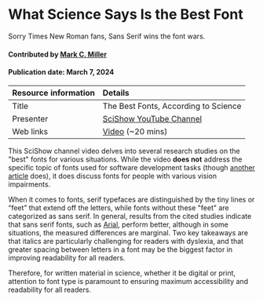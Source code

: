 # What Science Says Is the Best Font
<!--deck text start-->
Sorry Times New Roman fans, Sans Serif wins the font wars.
<!--deck text end-->

#### Contributed by [Mark C. Miller](https://github.com/markcmiller86 "Mark C. Miller GitHub Profile")
#### Publication date: March 7, 2024

Resource information | Details 
:--- | :--- 
Title | The Best Fonts, According to Science
Presenter | [SciShow YouTube Channel](https://www.youtube.com/@SciShow)
Web links | [Video](https://youtu.be/7g_7Cr1vEnM?si=aZ8UpyNdglD3e6S2) (~20 mins)

This SciShow channel video delves into several research studies on the "best" fonts for various situations.
While the video **does not** address the specific topic of fonts used for software development tasks (though [another article](https://realpython.com/coding-font/) does), it does discuss fonts for people with various vision impairments.


When it comes to fonts, serif typefaces are distinguished by the tiny lines or “feet” that extend off the letters, while fonts without these "feet" are categorized as sans serif.
In general, results from the cited studies indicate that sans serif fonts, such as [Arial](https://en.wikipedia.org/wiki/Arial), perform better, although in some situations, the measured differences are marginal. 
Two key takeaways are that italics are particularly challenging for readers with dyslexia, and that greater spacing between letters in a font may be the biggest factor in improving readability for all readers.

Therefore, for written material in science, whether it be digital or print, attention to font type is paramount to ensuring maximum accessibility and readability for all readers.

<!---
Publish: yes
Topics: Personal Productivity and Sustainability, User Experience Design
Pinned: no
RSS update: 2024-02-07
--->
